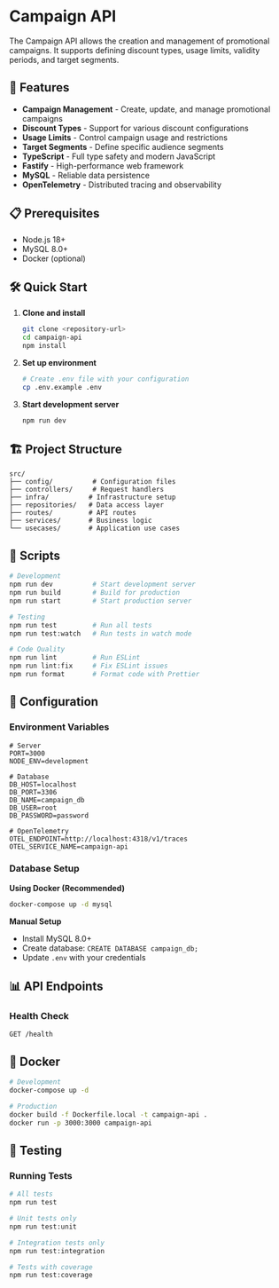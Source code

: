 # Campaign API

The Campaign API allows the creation and management of promotional campaigns. It supports defining discount types, usage limits, validity periods, and target segments.

## 🚀 Features

- **Campaign Management** - Create, update, and manage promotional campaigns
- **Discount Types** - Support for various discount configurations
- **Usage Limits** - Control campaign usage and restrictions
- **Target Segments** - Define specific audience segments
- **TypeScript** - Full type safety and modern JavaScript
- **Fastify** - High-performance web framework
- **MySQL** - Reliable data persistence
- **OpenTelemetry** - Distributed tracing and observability

## 📋 Prerequisites

- Node.js 18+
- MySQL 8.0+
- Docker (optional)

## 🛠️ Quick Start

1. **Clone and install**

   ```bash
   git clone <repository-url>
   cd campaign-api
   npm install
   ```

2. **Set up environment**

   ```bash
   # Create .env file with your configuration
   cp .env.example .env
   ```

3. **Start development server**
   ```bash
   npm run dev
   ```

## 🏗️ Project Structure

```
src/
├── config/          # Configuration files
├── controllers/     # Request handlers
├── infra/          # Infrastructure setup
├── repositories/   # Data access layer
├── routes/         # API routes
├── services/       # Business logic
└── usecases/       # Application use cases
```

## 🚀 Scripts

```bash
# Development
npm run dev          # Start development server
npm run build        # Build for production
npm run start        # Start production server

# Testing
npm run test         # Run all tests
npm run test:watch   # Run tests in watch mode

# Code Quality
npm run lint         # Run ESLint
npm run lint:fix     # Fix ESLint issues
npm run format       # Format code with Prettier
```

## 🔧 Configuration

### Environment Variables

```env
# Server
PORT=3000
NODE_ENV=development

# Database
DB_HOST=localhost
DB_PORT=3306
DB_NAME=campaign_db
DB_USER=root
DB_PASSWORD=password

# OpenTelemetry
OTEL_ENDPOINT=http://localhost:4318/v1/traces
OTEL_SERVICE_NAME=campaign-api
```

### Database Setup

**Using Docker (Recommended)**

```bash
docker-compose up -d mysql
```

**Manual Setup**

- Install MySQL 8.0+
- Create database: `CREATE DATABASE campaign_db;`
- Update `.env` with your credentials

## 📊 API Endpoints

### Health Check

```http
GET /health
```

## 🐳 Docker

```bash
# Development
docker-compose up -d

# Production
docker build -f Dockerfile.local -t campaign-api .
docker run -p 3000:3000 campaign-api
```

## 🧪 Testing

### Running Tests

```bash
# All tests
npm run test

# Unit tests only
npm run test:unit

# Integration tests only
npm run test:integration

# Tests with coverage
npm run test:coverage
```
